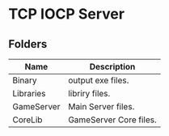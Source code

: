# TCP IOCP Server  

## Folders

| Name | Description |
| ------ | ------ |
| Binary | output exe files. |
| Libraries | libriry files. |
| GameServer | Main Server files. |
| CoreLib | GameServer Core files. |